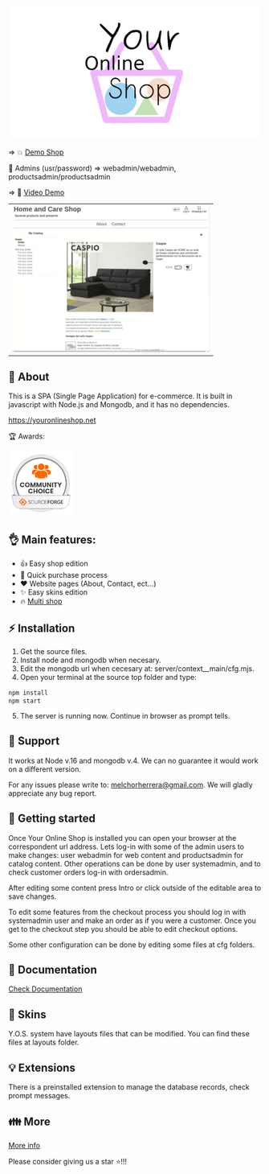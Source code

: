 ![Your Online Shop](readme_images/logotype.png "Your Online Shop")

=> :boom: [Demo Shop](https://youronlineshop.net/sample/)

:wrench: Admins (usr/password) => webadmin/webadmin, productsadmin/productsadmin

=> :information_desk_person: [Video Demo](https://youtu.be/PD_olszbGWA)
<table>
  <tr>
    <td>
    <a href="https://youtu.be/PD_olszbGWA"><img src="readme_images/youtube.webp"></a>
    </td>
  </tr>
</table>

## :cactus: About

This is a SPA (Single Page Application) for e-commerce. It is built in javascript with Node.js and Mongodb, and it has no dependencies.

https://youronlineshop.net

:trophy: Awards:

<img src="readme_images/oss-community-choice-white.svg" alt="Community choice" width="130"/>

## :ok_hand: Main features:

- :thumbsup: Easy shop edition
- :runner: Quick purchase process
- :heart: Website pages (About, Contact, ect...)
- :sparkles: Easy skins edition
- :fire: [Multi shop](docs/multishopguide.md)

## :zap: Installation

1. Get the source files.
2. Install node and mongodb when necesary.
3. Edit the mongodb url when cecesary at: server/context__main/cfg.mjs.
4. Open your terminal at the source top folder and type:
```
npm install 
npm start
```
5. The server is running now. Continue in browser as prompt tells.

## :ghost: Support

It works at Node v.16 and mongodb v.4. We can no guarantee it would work on a different version.

For any issues please write to: melchorherrera@gmail.com. We will gladly appreciate any bug report.


## :rocket: Getting started

Once Your Online Shop is installed you can open your browser at the correspondent url address. Lets log-in with some of the admin users to make changes: user webadmin for web content and productsadmin for catalog content. Other operations can be done by user systemadmin, and to check customer orders log-in with ordersadmin.

After editing some content press Intro or click outside of the editable area to save changes.

To edit some features from the checkout process you should log in with systemadmin user and make an order as if you were a customer. Once you get to the checkout step you should be able to edit checkout options.

Some other configuration can be done by editing some files at cfg folders.


## :green_book: Documentation

[Check Documentation](docs/overview.md)


## :art: Skins

Y.O.S. system have layouts files that can be modified. You can find these files at layouts folder.


## :bulb: Extensions

There is a preinstalled extension to manage the database records, check prompt messages.


## :family: More

[More info](docs/marketing.md)

Please consider giving us a star :star:!!!